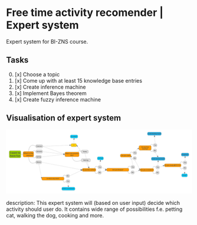 # Free time activity recomender | Expert system 
Expert system for BI-ZNS course.

## Tasks 
0. [x] Choose a topic
1. [x] Come up with at least 15 knowledge base entries
2. [x] Create inference machine
3. [x] Implement Bayes theorem
4. [x] Create fuzzy inference machine

## Visualisation of expert system
![Visualisation](https://github.com/Eldeeqq/BI-ZNS/blob/master/Task%201/chart.png)

description: This expert system will (based on user input) decide which activity should user do. It contains wide range of possibilities f.e. petting cat, walking the dog, cooking and more.


